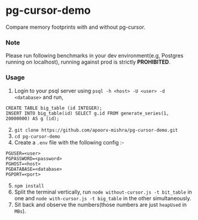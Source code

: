 # pg-cursor-demo
Compare memory footprints with and without pg-cursor.

### Note
Please run following benchmarks in your dev environment(e.g, Postgres running on localhost), running against prod is strictly **PROHIBITED**.
### Usage
1. Login to your psql server using `psql -h <host> -U <user> -d <database>` and run,
```
CREATE TABLE big_table (id INTEGER);
INSERT INTO big_table(id) SELECT g.id FROM generate_series(1, 20000000) AS g (id);
```
2. `git clone https://github.com/apoorv-mishra/pg-cursor-demo.git`
3. `cd pg-cursor-demo`
4. Create a `.env` file with the following config :-
```
PGUSER=<user>
PGPASSWORD=<password>
PGHOST=<host>
PGDATABASE=<database>
PGPORT=<port>
```
5. `npm install`
6. Split the terminal vertically, run `node without-cursor.js -t bit_table` in one and `node with-cursor.js -t big_table` in the other simultaneously.
7. Sit back and observe the numbers(those numbers are just `heapUsed` in `MBs`).

